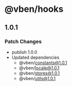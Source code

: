 # @vben/hooks

## 1.0.1

### Patch Changes

- publish 1.0.0
- Updated dependencies
  - @vben/constants@1.0.1
  - @vben/locale@1.0.1
  - @vben/stores@1.0.1
  - @vben/utils@1.0.1
